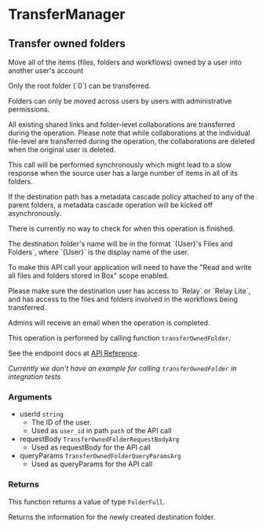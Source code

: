 # TransferManager

## Transfer owned folders

Move all of the items (files, folders and workflows) owned by a user into
another user&#x27;s account

Only the root folder (&#x60;0&#x60;) can be transferred.

Folders can only be moved across users by users with administrative
permissions.

All existing shared links and folder-level collaborations are transferred
during the operation. Please note that while collaborations at the individual
file-level are transferred during the operation, the collaborations are
deleted when the original user is deleted.

This call will be performed synchronously which might lead to a slow response
when the source user has a large number of items in all of its folders.

If the destination path has a metadata cascade policy attached to any of
the parent folders, a metadata cascade operation will be kicked off
asynchronously.

There is currently no way to check for when this operation is finished.

The destination folder&#x27;s name will be in the format &#x60;{User}&#x27;s Files and
Folders&#x60;, where &#x60;{User}&#x60; is the display name of the user.

To make this API call your application will need to have the &quot;Read and write
all files and folders stored in Box&quot; scope enabled.

Please make sure the destination user has access to &#x60;Relay&#x60; or &#x60;Relay Lite&#x60;,
and has access to the files and folders involved in the workflows being
transferred.

Admins will receive an email when the operation is completed.

This operation is performed by calling function `transferOwnedFolder`.

See the endpoint docs at
[API Reference](https://developer.box.com/reference/put-users-id-folders-0/).

*Currently we don't have an example for calling `transferOwnedFolder` in integration tests*

### Arguments

- userId `string`
  - The ID of the user.
  - Used as `user_id` in path `path` of the API call
- requestBody `TransferOwnedFolderRequestBodyArg`
  - Used as requestBody for the API call
- queryParams `TransferOwnedFolderQueryParamsArg`
  - Used as queryParams for the API call


### Returns

This function returns a value of type `FolderFull`.

Returns the information for the newly created
destination folder.


